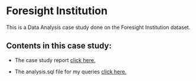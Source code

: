 # Foresight Institution

This is a Data Analysis case study done on the Foresight Institution dataset.

## Contents in this case study:

* The case study report [click here.](report/Case_Study_Report.md)

* The analysis.sql file for my queries [click here.](code/analysis.sql)
